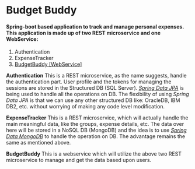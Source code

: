 # Budget Buddy
#### Spring-boot based application to track and manage personal expenses. This application is made up of two REST microservice and one WebService:
1. Authentication
2. ExpenseTracker
3. [BudgetBuddy [WebService]](https://github.com/cryp73r/Budget-Buddy)

**Authentication** This is a REST microservice, as the name suggests, handle the authentication part. User profile and the tokens for managing the sessions are stored in the Structured DB (SQL Server). [*Spring Data JPA*](https://spring.io/projects/spring-data-jpa) is being used to handle all the operations on DB. The flexibility of using *Spring Data JPA* is that we can use any other structured DB like: OracleDB, IBM DB2, etc. without worrying of making any code level modification.

**ExpenseTracker** This is a REST microservice, which will actually handle the main meaningful data, like the groups, expense details, etc. The data over here will be stored in a NoSQL DB (MongoDB) and the idea is to use [*Spring Data MongoDB*](https://spring.io/projects/spring-data-mongodb) to handle the operation on DB. The advantage remains the same as mentioned above. 

**BudgetBuddy** This is a webservice which will utilize the above two REST microservice to manage and get the data based upon users. 